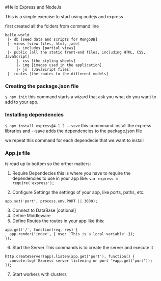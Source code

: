#Hello Express and NodeJs

This is a simple exercise to start using nodejs and express

first created all the folders from command line

```
hello-world
 |- db [seed data and scripts for MongoDB]
 |- views [view files, html, jade]
     |- includes [partial views]
 |- public [all the static front-end files, including HTML, CSS, JavaScript]
     |- css [the styling sheets]
     |- img [images used in the application]
     |- js  [JavaScript files]
 |- routes [the routes to the different models]
```

### Creating the package.json file

```$ npm init``` this command starts a wizard that ask you what do you want to add
to your app.

### Installing dependencies

```$ npm install express@4.1.2 --save``` this commmand install the express libraries
and --save adds the dependencies to the package.json file

we repeat this command for each dependecie that we want to install

### App.js file
is read up to bottom so the orther matters:

1. Require Dependecies
this is where you have to require the dependencies to use in your app like:
```var express = require('express');```

2. Configure Settings
the settings of your app, like ports, paths, etc.
```
app.set('port', process.env.PORT || 3000);
```

3. Connect to DataBase [optional]
4. Define Middleware
5. Define Routes
the routes in your app like this:
```
app.get('/', function(req, res) {
  app.render('index', { msg: 'This is a local variable' });
});
```

6. Start the Server
This commands is to create the server and execute it
```
http.createServer(app).listen(app.get('port'), function() {
  console.log('Express server listening on port '+app.get('port'));
});
```

7. Start workers with clusters

